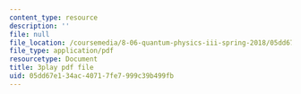 ```yaml
---
content_type: resource
description: ''
file: null
file_location: /coursemedia/8-06-quantum-physics-iii-spring-2018/05dd67e134ac40717fe7999c39b499fb_BiLtNbncW8o.pdf
file_type: application/pdf
resourcetype: Document
title: 3play pdf file
uid: 05dd67e1-34ac-4071-7fe7-999c39b499fb
---
```

